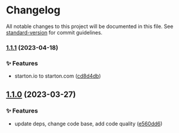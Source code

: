 # Changelog

All notable changes to this project will be documented in this file. See [standard-version](https://github.com/conventional-changelog/standard-version) for commit guidelines.

### [1.1.1](https://gitlab.com/starton/librairies/starton-ui-nextjs/-/compare/1.1.0...1.1.1) (2023-04-18)


### ✨ Features

* starton.io to starton.com ([cd8d4db](https://gitlab.com/starton/librairies/starton-ui-nextjs/-/commit/cd8d4db29a26841f490166e49cad5f68dba91dc5))

## [1.1.0](https://gitlab.com/starton/librairies/starton-ui-nextjs/-/compare/1.0.4...1.1.0) (2023-03-27)


### ✨ Features

* update deps, change code base, add code quality ([e560dd6](https://gitlab.com/starton/librairies/starton-ui-nextjs/-/commit/e560dd62c9cc32d2454d935d3047e3f7fa2a4b2a))
